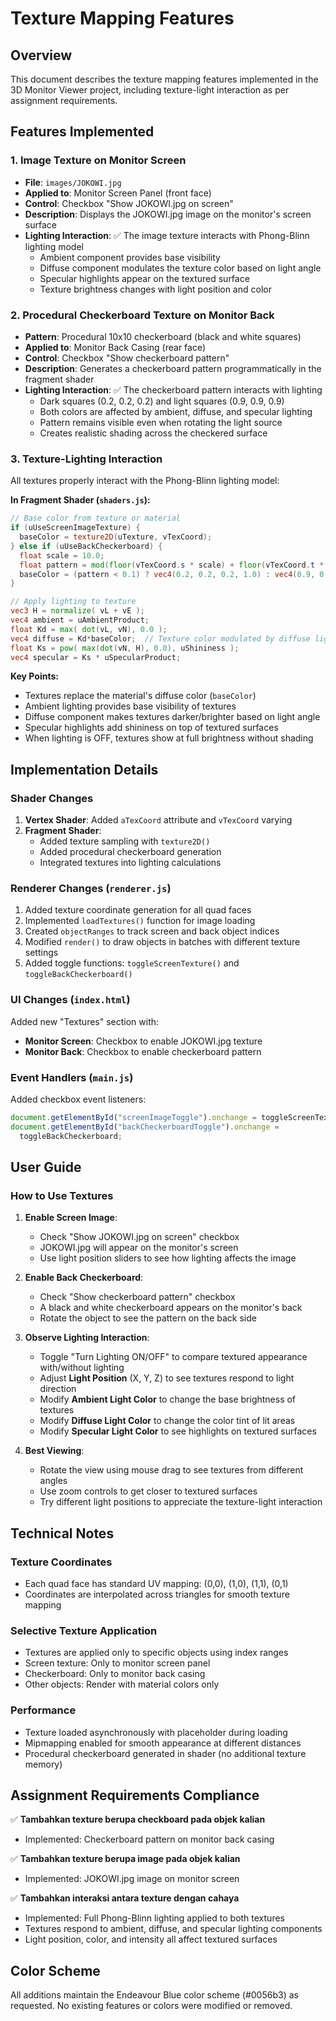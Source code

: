 # Texture Mapping Features

## Overview

This document describes the texture mapping features implemented in the 3D Monitor Viewer project, including texture-light interaction as per assignment requirements.

## Features Implemented

### 1. **Image Texture on Monitor Screen**

- **File**: `images/JOKOWI.jpg`
- **Applied to**: Monitor Screen Panel (front face)
- **Control**: Checkbox "Show JOKOWI.jpg on screen"
- **Description**: Displays the JOKOWI.jpg image on the monitor's screen surface
- **Lighting Interaction**: ✅ The image texture interacts with Phong-Blinn lighting model
  - Ambient component provides base visibility
  - Diffuse component modulates the texture color based on light angle
  - Specular highlights appear on the textured surface
  - Texture brightness changes with light position and color

### 2. **Procedural Checkerboard Texture on Monitor Back**

- **Pattern**: Procedural 10x10 checkerboard (black and white squares)
- **Applied to**: Monitor Back Casing (rear face)
- **Control**: Checkbox "Show checkerboard pattern"
- **Description**: Generates a checkerboard pattern programmatically in the fragment shader
- **Lighting Interaction**: ✅ The checkerboard pattern interacts with lighting
  - Dark squares (0.2, 0.2, 0.2) and light squares (0.9, 0.9, 0.9)
  - Both colors are affected by ambient, diffuse, and specular lighting
  - Pattern remains visible even when rotating the light source
  - Creates realistic shading across the checkered surface

### 3. **Texture-Lighting Interaction**

All textures properly interact with the Phong-Blinn lighting model:

**In Fragment Shader (`shaders.js`):**

```glsl
// Base color from texture or material
if (uUseScreenImageTexture) {
  baseColor = texture2D(uTexture, vTexCoord);
} else if (uUseBackCheckerboard) {
  float scale = 10.0;
  float pattern = mod(floor(vTexCoord.s * scale) + floor(vTexCoord.t * scale), 2.0);
  baseColor = (pattern < 0.1) ? vec4(0.2, 0.2, 0.2, 1.0) : vec4(0.9, 0.9, 0.9, 1.0);
}

// Apply lighting to texture
vec3 H = normalize( vL + vE );
vec4 ambient = uAmbientProduct;
float Kd = max( dot(vL, vN), 0.0 );
vec4 diffuse = Kd*baseColor;  // Texture color modulated by diffuse lighting
float Ks = pow( max(dot(vN, H), 0.0), uShininess );
vec4 specular = Ks * uSpecularProduct;
```

**Key Points:**

- Textures replace the material's diffuse color (`baseColor`)
- Ambient lighting provides base visibility of textures
- Diffuse component makes textures darker/brighter based on light angle
- Specular highlights add shininess on top of textured surfaces
- When lighting is OFF, textures show at full brightness without shading

## Implementation Details

### Shader Changes

1. **Vertex Shader**: Added `aTexCoord` attribute and `vTexCoord` varying
2. **Fragment Shader**:
   - Added texture sampling with `texture2D()`
   - Added procedural checkerboard generation
   - Integrated textures into lighting calculations

### Renderer Changes (`renderer.js`)

1. Added texture coordinate generation for all quad faces
2. Implemented `loadTextures()` function for image loading
3. Created `objectRanges` to track screen and back object indices
4. Modified `render()` to draw objects in batches with different texture settings
5. Added toggle functions: `toggleScreenTexture()` and `toggleBackCheckerboard()`

### UI Changes (`index.html`)

Added new "Textures" section with:

- **Monitor Screen**: Checkbox to enable JOKOWI.jpg texture
- **Monitor Back**: Checkbox to enable checkerboard pattern

### Event Handlers (`main.js`)

Added checkbox event listeners:

```javascript
document.getElementById("screenImageToggle").onchange = toggleScreenTexture;
document.getElementById("backCheckerboardToggle").onchange =
  toggleBackCheckerboard;
```

## User Guide

### How to Use Textures

1. **Enable Screen Image**:

   - Check "Show JOKOWI.jpg on screen" checkbox
   - JOKOWI.jpg will appear on the monitor's screen
   - Use light position sliders to see how lighting affects the image

2. **Enable Back Checkerboard**:

   - Check "Show checkerboard pattern" checkbox
   - A black and white checkerboard appears on the monitor's back
   - Rotate the object to see the pattern on the back side

3. **Observe Lighting Interaction**:

   - Toggle "Turn Lighting ON/OFF" to compare textured appearance with/without lighting
   - Adjust **Light Position** (X, Y, Z) to see textures respond to light direction
   - Modify **Ambient Light Color** to change the base brightness of textures
   - Modify **Diffuse Light Color** to change the color tint of lit areas
   - Modify **Specular Light Color** to see highlights on textured surfaces

4. **Best Viewing**:
   - Rotate the view using mouse drag to see textures from different angles
   - Use zoom controls to get closer to textured surfaces
   - Try different light positions to appreciate the texture-light interaction

## Technical Notes

### Texture Coordinates

- Each quad face has standard UV mapping: (0,0), (1,0), (1,1), (0,1)
- Coordinates are interpolated across triangles for smooth texture mapping

### Selective Texture Application

- Textures are applied only to specific objects using index ranges
- Screen texture: Only to monitor screen panel
- Checkerboard: Only to monitor back casing
- Other objects: Render with material colors only

### Performance

- Texture loaded asynchronously with placeholder during loading
- Mipmapping enabled for smooth appearance at different distances
- Procedural checkerboard generated in shader (no additional texture memory)

## Assignment Requirements Compliance

✅ **Tambahkan texture berupa checkboard pada objek kalian**

- Implemented: Checkerboard pattern on monitor back casing

✅ **Tambahkan texture berupa image pada objek kalian**

- Implemented: JOKOWI.jpg image on monitor screen

✅ **Tambahkan interaksi antara texture dengan cahaya**

- Implemented: Full Phong-Blinn lighting applied to both textures
- Textures respond to ambient, diffuse, and specular lighting components
- Light position, color, and intensity all affect textured surfaces

## Color Scheme

All additions maintain the Endeavour Blue color scheme (#0056b3) as requested. No existing features or colors were modified or removed.
